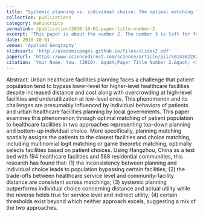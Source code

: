 ```yaml
---
title: "Systemic planning vs. individual choice: The optimal matching for urban healthcare facilities and patient population"
collection: publications
category: manuscripts
permalink: /publication/2010-10-01-paper-title-number-2
excerpt: 'This paper is about the number 2. The number 3 is left for future work.'
date: 2010-10-01
venue: 'Applied Geography'
slidesurl: 'http://academicpages.github.io/files/slides2.pdf'
paperurl: 'https://www.sciencedirect.com/science/article/pii/S0143622825001365'
citation: 'Your Name, You. (2010). &quot;Paper Title Number 2.&quot; <i>Journal 1</i>, 179, 103641.'
---
```


Abstract: Urban healthcare facilities planning faces a challenge that patient population tend to bypass lower-level for higher-level healthcare facilities despite increased distance and cost along with overcrowding at high-level facilities and underutilization at low-level ones. This phenomenon and its challenges are presumably influenced by individual behaviors of patients and urban healthcare facilities planning by local governments. This paper examines this phenomenon through optimal matching of patient population to healthcare facilities in two approaches representing top-down planning and bottom-up individual choice. More specifically, planning matching spatially assigns the patients to the closest facilities and choice matching, including multinomial logit matching or game theoretic matching, optimally selects facilities based on patient choices. Using Hangzhou, China as a test bed with 194 healthcare facilities and 588 residential communities, this research has found that: (1) the inconsistency between planning and individual choice leads to population bypassing certain facilities; (2) the trade-offs between healthcare service level and community-facility distance are consistent across matchings; (3) systemic planning outperforms individual choice concerning distance and actual utility while the reverse holds true for service level and indirect utility; (4) certain thresholds exist beyond which neither approach excels, suggesting a mix of the two approaches.
